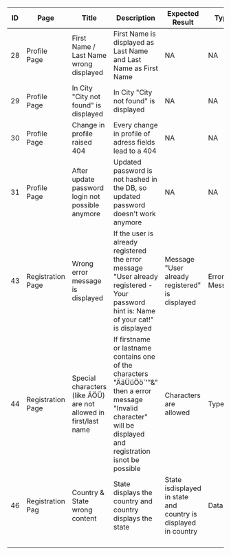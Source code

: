 
| ID  | Page           | Title                                                            | Description                                                                                                                                       | Expected Result                                                | Type          | Discoverable via | 
|-----|----------------|------------------------------------------------------------------|---------------------------------------------------------------------------------------------------------------------------------------------------|----------------------------------------------------------------|---------------|------------------|
| 28  | Profile Page | First Name / Last Name wrong displayed                           | First Name is displayed as Last Name and Last Name as First Name                    | NA                                                             | NA            | FedEx Tour       | 
| 29  | Profile Page | In City "City not found" is displayed                            | In City "City not found" is displayed                                               | NA                                                             | NA            | FedEx Tour       | 
| 30  | Profile Page | Change in profile raised 404                                     | Every change in profile of adress fields lead to a 404                              | NA                                                             | NA            | FedEx Tour       | 
| 31  | Profile Page | After update password login not possible anymore                 | Updated password is not hashed in the DB, so updated password doesn't work anymore  | NA                                                             | NA            | FedEx Tour       | 
| 43  | Registration Page | Wrong error message is displayed                                 | If the user is already registered the error message "User already registered - Your password hint is: Name of your cat!" is displayed             | Message "User already registered" is displayed                 | Error Message | tbd              |
| 44  | Registration Page | Special characters (like ÄÖÜ) are not allowed in first/last name | If firstname or lastname contains one of the characters "ÄäÜüÖö`'"&" then a error message "Invalid character" will be displayed and registration isnot be possible | Characters are allowed                                         | Type          | tbd              |
| 46  | Registration Pag | Country & State wrong content                                    | State displays the country and country displays the state                                                                                         | State isdisplayed in state and country is displayed in country | Data          | tbd              |
|     |                |                                                                  |                                                                                                                                                   |                                                                |               |                  | 
|     |                |                                                                  |                                                                                                                                                   |                                                                |               |                  | 
|     |                |                                                                  |                                                                                                                                                   |                                                                |               |                  | 
|     |                |                                                                  |                                                                                                                                                   |                                                                |               |                  | 







